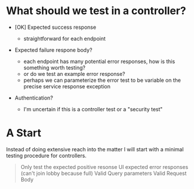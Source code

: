 

# What should we test in a controller?

- [OK] Expected success response
    - straightforward for each endpoint

- Expected failure respone body?
    - each endpoint has many potential error responses, how
        is this something worth testing?
    - or do we test an example error response?
    - perhaps we can parameterize the error test to be variable
        on the precise service response exception

- Authentication?
    - I'm uncertain if this is a controller test or a "security test"


#  A Start

Instead of doing extensive reach  into the matter I will start with
a minimal testing procedure for controllers.

> Only test the expected positive resonse
> UI expected error responses (can't join lobby because full)
> Valid Query parameters
> Valid Request Body

